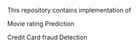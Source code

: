 <p>This repository contains implementation of </p>
<p>Movie rating Prediction</p>
<p>Credit Card fraud Detection </p>
